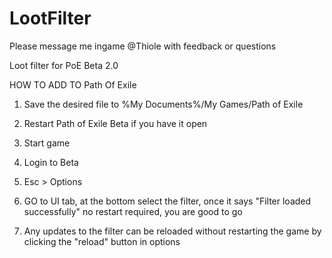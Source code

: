 # LootFilter
Please message me ingame @Thiole with feedback or questions

Loot filter for PoE Beta 2.0

HOW TO ADD TO Path Of Exile

1) Save the desired file to %My Documents%/My Games/Path of Exile

2) Restart Path of Exile Beta if you have it open
  
  3) Start game 
  
  4) Login to Beta
 
  5) Esc > Options

  6) GO to UI tab, at the bottom select the filter, once it says "Filter loaded successfully" no restart required, you are good to go

  7) Any updates to the filter can be reloaded without restarting the game by clicking the "reload" button in options
